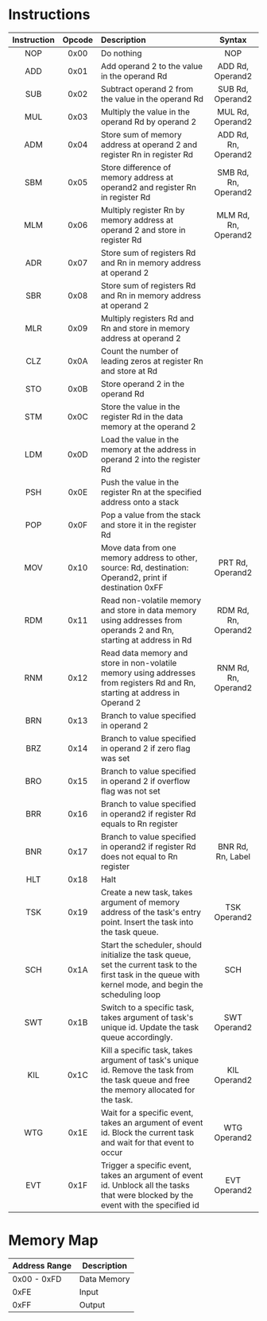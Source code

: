 # Instructions


| Instruction | Opcode | Description                                                                                                                                                |        Syntax        |
|:-----------:|:------:|:-----------------------------------------------------------------------------------------------------------------------------------------------------------|:--------------------:|
|     NOP     |  0x00  | Do nothing                                                                                                                                                 |         NOP          |
|     ADD     |  0x01  | Add operand 2 to the value in the operand Rd                                                                                                               |   ADD Rd, Operand2   |
|     SUB     |  0x02  | Subtract operand 2 from the value in the operand Rd                                                                                                        |   SUB Rd, Operand2   |
|     MUL     |  0x03  | Multiply the value in the operand Rd by operand 2                                                                                                          |   MUL Rd, Operand2   |
|     ADM     |  0x04  | Store sum of memory address at operand 2 and register Rn in register Rd                                                                                    | ADD Rd, Rn, Operand2 |
|     SBM     |  0x05  | Store difference of memory address at operand2 and register Rn in register Rd                                                                              | SMB Rd, Rn, Operand2 |
|     MLM     |  0x06  | Multiply register Rn by memory address at operand 2 and store in register Rd                                                                               | MLM Rd, Rn, Operand2 |
|     ADR     |  0x07  | Store sum of registers Rd and Rn in memory address at operand 2                                                                                            |                      |
|     SBR     |  0x08  | Store sum of registers Rd and Rn in memory address at operand 2                                                                                            |                      |
|     MLR     |  0x09  | Multiply registers Rd and Rn and store in memory address at operand 2                                                                                      |                      |
|     CLZ     |  0x0A  | Count the number of leading zeros at register Rn and store at Rd                                                                                           |                      |
|     STO     |  0x0B  | Store operand 2 in the operand Rd                                                                                                                          |                      |
|     STM     |  0x0C  | Store the value in the register Rd in the data memory at the operand 2                                                                                     |                      |
|     LDM     |  0x0D  | Load the value in the memory at the address in operand 2 into the register Rd                                                                              |                      |
|     PSH     |  0x0E  | Push the value in the register Rn at the specified address onto a stack                                                                                    |                      |
|     POP     |  0x0F  | Pop a value from the stack and store it in the register Rd                                                                                                 |                      |
|     MOV     |  0x10  | Move data from one memory address to other, source: Rd, destination: Operand2, print if destination 0xFF                                                   |   PRT Rd, Operand2   |
|     RDM     |  0x11  | Read non-volatile memory and store in data memory using addresses from operands 2 and Rn, starting at address in Rd                                        | RDM Rd, Rn, Operand2 |
|     RNM     |  0x12  | Read data memory and store in non-volatile memory using addresses from registers Rd and Rn, starting at address in Operand 2                               | RNM Rd, Rn, Operand2 |
|     BRN     |  0x13  | Branch to value specified in operand 2                                                                                                                     |                      |
|     BRZ     |  0x14  | Branch to value specified in operand 2 if zero flag was set                                                                                                |                      |
|     BRO     |  0x15  | Branch to value specified in operand 2 if overflow flag was not set                                                                                        |                      |
|     BRR     |  0x16  | Branch to value specified in operand2 if register Rd equals to Rn register                                                                                 |                      |
|     BNR     |  0x17  | Branch to value specified in operand2 if register Rd does not equal to Rn register                                                                         |  BNR Rd, Rn, Label   |
|     HLT     |  0x18  | Halt                                                                                                                                                       |                      |
|     TSK     |  0x19  | Create a new task, takes argument of memory address of the task's entry point. Insert the task into the task queue.                                        |     TSK Operand2     |
|     SCH     |  0x1A  | Start the scheduler, should initialize the task queue, set the current task to the first task in the queue with kernel mode, and begin the scheduling loop |         SCH          |
|     SWT     |  0x1B  | Switch to a specific task, takes argument of task's unique id. Update the task queue accordingly.                                                          |     SWT Operand2     |
|     KIL     |  0x1C  | Kill a specific task, takes argument of task's unique id. Remove the task from the task queue and free the memory allocated for the task.                  |     KIL Operand2     |
|     WTG     |  0x1E  | Wait for a specific event, takes an argument of event id. Block the current task and wait for that event to occur                                          |     WTG Operand2     |
|     EVT     |  0x1F  | Trigger a specific event, takes an argument of event id. Unblock all the tasks that were blocked by the event with the specified id                        |     EVT Operand2     |

# Memory Map

| Address Range | Description              |
|---------------|--------------------------|
| 0x00 - 0xFD   | Data Memory              |
| 0xFE          | Input                    |
| 0xFF          | Output                   |